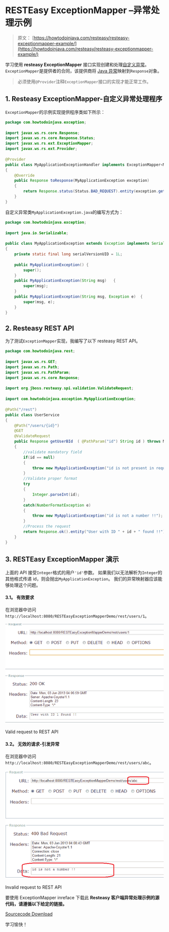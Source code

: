 # RESTEasy ExceptionMapper –异常处理示例

> 原文： [https://howtodoinjava.com/resteasy/resteasy-exceptionmapper-example/](https://howtodoinjava.com/resteasy/resteasy-exceptionmapper-example/)

学习使用 **resteasy ExceptionMapper** 接口实现创建和处理[自定义异常](https://howtodoinjava.com/java/exception-handling/best-practices-for-for-exception-handling/)。 `ExceptionMapper`是提供者的合同，该提供商将 [Java 异常](https://howtodoinjava.com/java/exception-handling/checked-vs-unchecked-exceptions-in-java/)映射到`Response`对象。

> 必须使用`@Provider`注释`ExceptionMapper`接口的实现才能正常工作。

## 1\. Resteasy ExceptionMapper-自定义异常处理程序

`ExceptionMapper`的示例实现提供程序类如下所示：

```java
package com.howtodoinjava.exception;

import javax.ws.rs.core.Response;
import javax.ws.rs.core.Response.Status;
import javax.ws.rs.ext.ExceptionMapper;
import javax.ws.rs.ext.Provider;

@Provider
public class MyApplicationExceptionHandler implements ExceptionMapper<MyApplicationException> 
{
	@Override
	public Response toResponse(MyApplicationException exception) 
	{
		return Response.status(Status.BAD_REQUEST).entity(exception.getMessage()).build();	
	}
}

```

自定义异常类`MyApplicationException.java`的编写方式为：

```java
package com.howtodoinjava.exception;

import java.io.Serializable;

public class MyApplicationException extends Exception implements Serializable
{
	private static final long serialVersionUID = 1L;

	public MyApplicationException()	{
		super();
	}
	public MyApplicationException(String msg)	{
		super(msg);
	}
	public MyApplicationException(String msg, Exception e)	{
		super(msg, e);
	}
}

```

## 2\. Resteasy REST API

为了测试`ExceptionMapper`实现，我编写了以下 resteasy REST API。

```java
package com.howtodoinjava.rest;

import javax.ws.rs.GET;
import javax.ws.rs.Path;
import javax.ws.rs.PathParam;
import javax.ws.rs.core.Response;

import org.jboss.resteasy.spi.validation.ValidateRequest;

import com.howtodoinjava.exception.MyApplicationException;

@Path("/rest")
public class UserService 
{
	@Path("/users/{id}")
	@GET
	@ValidateRequest
	public Response getUserBId	( @PathParam("id") String id ) throws MyApplicationException
	{
		//validate mandatory field
		if(id == null)
		{
			throw new MyApplicationException("id is not present in request !!");
		}
		//Validate proper format
		try
		{
			Integer.parseInt(id);
		}
		catch(NumberFormatException e)
		{
			throw new MyApplicationException("id is not a number !!");
		}
		//Process the request
		return Response.ok().entity("User with ID " + id + " found !!").build();
	}
}

```

## 3\. RESTEasy ExceptionMapper 演示

上面的 API 接受`Integer`格式的用户`'id'`参数。 如果我们以无法解析为`Integer`的其他格式传递 id，则会抛出`MyApplicationException`。 我们的异常映射器应该能够处理这个问题。

#### 3.1。 有效要求

在浏览器中访问`http://localhost:8080/RESTEasyExceptionMapperDemo/rest/users/1`。

![Valid request to REST API](img/01fae53f6f43293bfabc8b5b0284e74b.png)

Valid request to REST API



#### 3.2。 无效的请求-引发异常

在浏览器中访问`http://localhost:8080/RESTEasyExceptionMapperDemo/rest/users/abc`。

![Invalid request to REST API](img/ed948f4c32d7282ac2517a605c1cdbb9.png)

Invalid request to REST API



要使用 ExceptionMapper inreface 下载此 **Resteasy 客户端异常处理示例的源代码，请遵循以下给定的链接。**

[Sourcecode Download](https://docs.google.com/file/d/0B7yo2HclmjI4V0ZBZ2xqWllHMnc/edit?usp=sharing "jax-rs exception handling demo source code")

学习愉快！